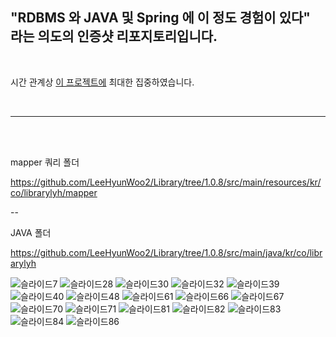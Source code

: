 ## "RDBMS 와 JAVA 및 Spring 에 이 정도 경험이 있다"<br> 라는 의도의 인증샷 리포지토리입니다.

<br>

시간 관계상 [이 프로젝트에](https://github.com/LeeHyunWoo2/KIN-Web) 최대한 집중하였습니다.

<br>

---

<br>
<br>

mapper 쿼리 폴더

https://github.com/LeeHyunWoo2/Library/tree/1.0.8/src/main/resources/kr/co/librarylyh/mapper

--

JAVA 폴더

https://github.com/LeeHyunWoo2/Library/tree/1.0.8/src/main/java/kr/co/librarylyh





![슬라이드7](https://github.com/user-attachments/assets/ed9d2e9b-db7d-4e1b-a0ab-9061e69e55a8)
![슬라이드28](https://github.com/user-attachments/assets/a38440f7-250c-482f-be9d-c190fb4ee7e3)
![슬라이드30](https://github.com/user-attachments/assets/61cd749c-0fe7-4c11-aec0-7ca70eff62b8)
![슬라이드32](https://github.com/user-attachments/assets/ca099bc7-f026-4e61-9787-bb4a55d52dda)
![슬라이드39](https://github.com/user-attachments/assets/0de2800f-1616-4214-9c77-3d8d66bb0d6f)
![슬라이드40](https://github.com/user-attachments/assets/091437dd-4972-45d7-b9cc-f8380e2085e0)
![슬라이드48](https://github.com/user-attachments/assets/d00302e4-7b2e-4080-aa34-dae75d28e692)
![슬라이드61](https://github.com/user-attachments/assets/c352ed5f-d41f-4094-91cc-25c2ffced2a0)
![슬라이드66](https://github.com/user-attachments/assets/dfb38625-f7b3-42ed-945a-44393cd584c4)
![슬라이드67](https://github.com/user-attachments/assets/ea76ad52-e547-4b19-984c-2902dd13c260)
![슬라이드70](https://github.com/user-attachments/assets/92f89642-568e-4420-af35-0ff40836dc1a)
![슬라이드71](https://github.com/user-attachments/assets/8bffde12-448c-419e-89cf-656e859fed0a)
![슬라이드81](https://github.com/user-attachments/assets/cfafe70b-e114-4391-adf2-55df39bd0508)
![슬라이드82](https://github.com/user-attachments/assets/c8265431-075a-442e-b3d2-1125e113bd0c)
![슬라이드83](https://github.com/user-attachments/assets/aa4a2bc1-be31-4b75-8b07-e4ba7eff8258)
![슬라이드84](https://github.com/user-attachments/assets/f5e6a24b-2f26-4e9c-8729-ad4faca08c52)
![슬라이드86](https://github.com/user-attachments/assets/62dc91cc-56c0-4f49-a57d-a7136c5ea642)
